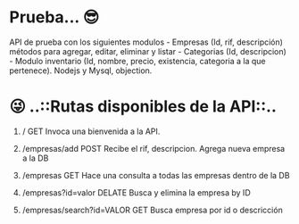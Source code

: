 # Prueba... 😎
API de prueba con los siguientes modulos  - Empresas (Id, rif, descripción)  métodos para agregar, editar, eliminar y listar - Categorias (Id, descripcion) - Modulo inventario (Id, nombre, precio, existencia, categoria a la que pertenece). Nodejs y Mysql, objection.
# 😜 ..::Rutas disponibles de la API::..


1) /						GET	Invoca una bienvenida a la API.

2) /empresas/add 			POST  	Recibe el rif, descripcion. Agrega nueva empresa a la DB

3) /empresas  				GET 	Hace una consulta a todas las empresas dentro de la DB

4) /empresas?id=valor	    DELATE  Busca y elimina la empresa by ID 

5) /empresas/search?id=VALOR GET    Busca empresa por id o descricción